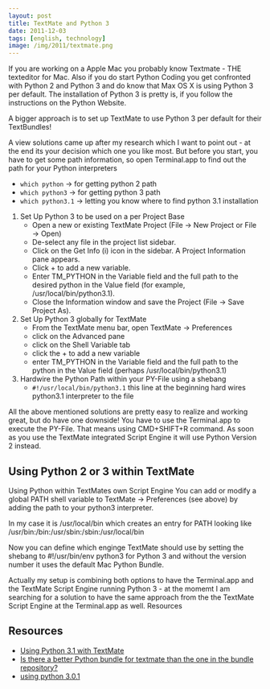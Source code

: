 ```yaml
---
layout: post
title: TextMate and Python 3
date: 2011-12-03
tags: [english, technology]
image: /img/2011/textmate.png
---
```


If you are working on a Apple Mac you probably know Textmate - THE texteditor for Mac. Also if you do start Python Coding you get confronted with Python 2 and Python 3 and do know that Max OS X is using Python 3 per default. The installation of Python 3 is pretty is, if you follow the instructions on the Python Website.

A bigger approach is to set up TextMate to use Python 3 per default for their TextBundles!

A view solutions came up after my research which I want to point out - at the end its your decision which one you like most. But before you start, you have to get some path information, so open Terminal.app to find out the path for your Python interpreters
* `which python` -> for getting python 2 path
* `which python3` -> for getting python 3 path
* `which python3.1` -> letting you know where to find python 3.1 installation

1. Set Up Python 3 to be used on a per Project Base
    * Open a new or existing TextMate Project (File -> New Project or File -> Open)
    * De-select any file in the project list sidebar.
    * Click on the Get Info (i) icon in the sidebar. A Project Information pane appears.
    * Click + to add a new variable.
    * Enter TM_PYTHON in the Variable field and the full path to the desired python in the Value field (for example, /usr/local/bin/python3.1).
    * Close the Information window and save the Project (File -> Save Project As).
2. Set Up Python 3 globally for TextMate
    * From the TextMate menu bar, open TextMate -> Preferences
    * click on the Advanced pane
    * click on the Shell Variable tab
    * click the + to add a new variable
    * enter TM_PYTHON in the Variable field and the full path to the python in the Value field (perhaps /usr/local/bin/python3.1)
3. Hardwire the Python Path within your PY-File using a shebang
    * `#!/usr/local/bin/python3.1` this line at the beginning hard wires python3.1 interpreter to the file

All the above mentioned solutions are pretty easy to realize and working great, but do have one downside! You have to use the Terminal.app to execute the PY-File. That means using CMD+SHIFT+R command. As soon as you use the TextMate integrated Script Engine it will use Python Version 2 instead.

## Using Python 2 or 3 within TextMate
Using Python within TextMates own Script Engine You can add or modify a global PATH shell variable to TextMate -> Preferences (see above) by adding the path to your python3 interpreter.

In my case it is /usr/local/bin which creates an entry for PATH looking like /usr/bin:/bin:/usr/sbin:/sbin:/usr/local/bin

Now you can define which enginge TextMate should use by setting the shebang to #!/usr/bin/env python3 for Python 3 and without the version number it uses the default Mac Python Bundle.

Actually my setup is combining both options to have the Terminal.app and the TextMate Script Engine running Python 3 - at the momemt I am searching for a solution to have the same approach from the the TextMate Script Engine at the Terminal.app as well. Resources

## Resources
*   [Using Python 3.1 with TextMate](http://stackoverflow.com/questions/1775954/using-python-3-1-with-textmate)
*   [Is there a better Python bundle for textmate than the one in the bundle repository?](http://stackoverflow.com/questions/688245/is-there-a-better-python-bundle-for-textmate-than-the-one-in-the-bundle-repositor)
*   [using python 3.0.1](http://old.nabble.com/using-python-3.0.1-td22499054.html)